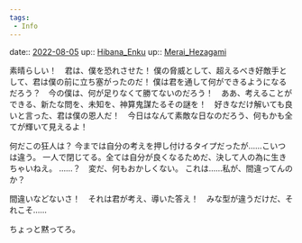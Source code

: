 ```yaml
---
tags:
 - Info
---
```


date:: [2022-08-05](../Daily_Note/2022-08-05.md)
up:: [Hibana_Enku](../Bar/Novel/Nacaria/Hibana_Enku.md)
up:: [Merai_Hezagami](../Bar/Novel/Nacaria/Merai_Hezagami.md)

素晴らしい！　君は、僕を恐れさせた！
僕の脅威として、超えるべき好敵手として、君は僕の前に立ち塞がったのだ！
僕は君を通して何ができるようになるだろう？　今の僕は、何が足りなくて勝てないのだろう！　ああ、考えることができる、新たな問を、未知を、神算鬼謀たるその謎を！　好きなだけ解いても良いと言った、君は僕の恩人だ！　今日はなんて素敵な日なのだろう、何もかも全てが輝いて見えるよ！

何だこの狂人は？
今までは自分の考えを押し付けるタイプだったが……こいつは違う。
一人で閉じてる。全ては自分が良くなるためだ、決して人の為に生きちゃいねえ。
……？　変だ、何もおかしくない。
これは……私が、間違ってんのか？

間違いなどないさ！　それは君が考え、導いた答え！　みな型が違うだけだ、それこそ……

ちょっと黙ってろ。